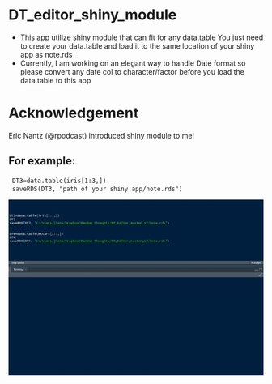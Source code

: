 # DT_editor_shiny_module

 * This app utilize shiny module that can fit for any data.table
 You just need to create your data.table and load it to the same location of your shiny app as note.rds
 * Currently, I am working on an elegant way to handle Date format so please convert any date col to character/factor 
 before you load the data.table to this app
 
# Acknowledgement
Eric Nantz (@rpodcast) introduced shiny module to me!

## For example:
```
 DT3=data.table(iris[1:3,])
 saveRDS(DT3, "path of your shiny app/note.rds")
```
![Screen_recording](Screen_record.gif)
